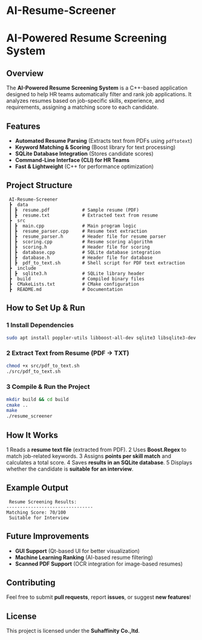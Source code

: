 # AI-Resume-Screener

# AI-Powered Resume Screening System

##  Overview
The **AI-Powered Resume Screening System** is a C++-based application designed to help HR teams automatically filter and rank job applications. It analyzes resumes based on job-specific skills, experience, and requirements, assigning a matching score to each candidate.

##  Features
-  **Automated Resume Parsing** (Extracts text from PDFs using `pdftotext`)
-  **Keyword Matching & Scoring** (Boost library for text processing)
-  **SQLite Database Integration** (Stores candidate scores)
-  **Command-Line Interface (CLI) for HR Teams**
-  **Fast & Lightweight** (C++ for performance optimization)

##  Project Structure
```
 AI-Resume-Screener
 ┣  data
 ┃ ┣  resume.pdf            # Sample resume (PDF)
 ┃ ┣  resume.txt            # Extracted text from resume
 ┣  src
 ┃ ┣  main.cpp              # Main program logic
 ┃ ┣  resume_parser.cpp     # Resume text extraction
 ┃ ┣  resume_parser.h       # Header file for resume parser
 ┃ ┣  scoring.cpp           # Resume scoring algorithm
 ┃ ┣  scoring.h             # Header file for scoring
 ┃ ┣  database.cpp          # SQLite database integration
 ┃ ┣  database.h            # Header file for database
 ┃ ┣  pdf_to_text.sh        # Shell script for PDF text extraction
 ┣  include
 ┃ ┣  sqlite3.h             # SQLite library header
 ┣  build                   # Compiled binary files
 ┣  CMakeLists.txt          # CMake configuration
 ┣  README.md               # Documentation
```

##  How to Set Up & Run
### 1️ Install Dependencies
```bash
sudo apt install poppler-utils libboost-all-dev sqlite3 libsqlite3-dev
```

### 2️ Extract Text from Resume (PDF → TXT)
```bash
chmod +x src/pdf_to_text.sh
./src/pdf_to_text.sh
```

### 3️ Compile & Run the Project
```bash
mkdir build && cd build
cmake ..
make
./resume_screener
```

##  How It Works
1️ Reads a **resume text file** (extracted from PDF).
2️ Uses **Boost.Regex** to match job-related keywords.
3️ Assigns **points per skill match** and calculates a total score.
4️ Saves **results in an SQLite database**.
5️ Displays whether the candidate is **suitable for an interview**.

##  Example Output
```
 Resume Screening Results:
--------------------------------
Matching Score: 70/100
 Suitable for Interview
```

##  Future Improvements
-  **GUI Support** (Qt-based UI for better visualization)
-  **Machine Learning Ranking** (AI-based resume filtering)
-  **Scanned PDF Support** (OCR integration for image-based resumes)

##  Contributing
Feel free to submit **pull requests**, report **issues**, or suggest **new features**!

##  License
This project is licensed under the **Suhaffinity Co.,ltd**.